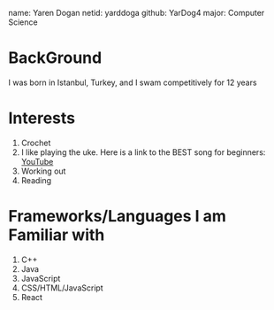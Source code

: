 name: Yaren Dogan
netid: yarddoga
github: YarDog4
major: Computer Science
# BackGround
I was born in Istanbul, Turkey, and I swam competitively for 12 years
# Interests
1. Crochet
2. I like playing the uke. Here is a link to the BEST song for beginners: [YouTube](https://www.youtube.com/watch?v=eBGIQ7ZuuiU)
3. Working out
4. Reading
# Frameworks/Languages I am Familiar with
1. C++
2. Java
3. JavaScript
4. CSS/HTML/JavaScript
5. React